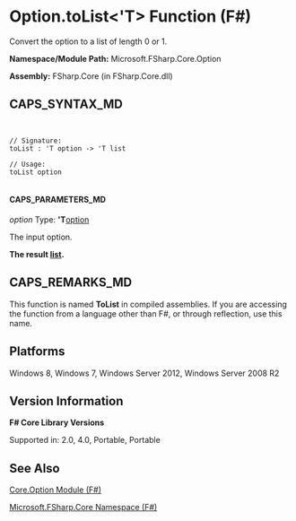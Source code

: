 # Option.toList<'T> Function (F#)

Convert the option to a list of length 0 or 1.

**Namespace/Module Path:** Microsoft.FSharp.Core.Option

**Assembly:** FSharp.Core (in FSharp.Core.dll)


## CAPS_SYNTAX_MD



```


// Signature:
toList : 'T option -> 'T list

// Usage:
toList option


```



#### CAPS_PARAMETERS_MD
*option*
Type: **'T**[option](http://msdn.microsoft.com/en-us/library/b08add48-34bf-4410-80a1-ef6a8daddc58)


The input option.



**The result [list](http://msdn.microsoft.com/en-us/library/dd7cd330-4bb6-4e28-b458-0ea62c6b0b04).**
## CAPS_REMARKS_MD
This function is named **ToList** in compiled assemblies. If you are accessing the function from a language other than F#, or through reflection, use this name.


## Platforms
Windows 8, Windows 7, Windows Server 2012, Windows Server 2008 R2


## Version Information
**F# Core Library Versions**

Supported in: 2.0, 4.0, Portable, Portable




## See Also
[Core.Option Module &#40;F&#35;&#41;](Core.Option+Module+%28F%23%29.md)

[Microsoft.FSharp.Core Namespace &#40;F&#35;&#41;](Microsoft.FSharp.Core+Namespace+%28F%23%29.md)

